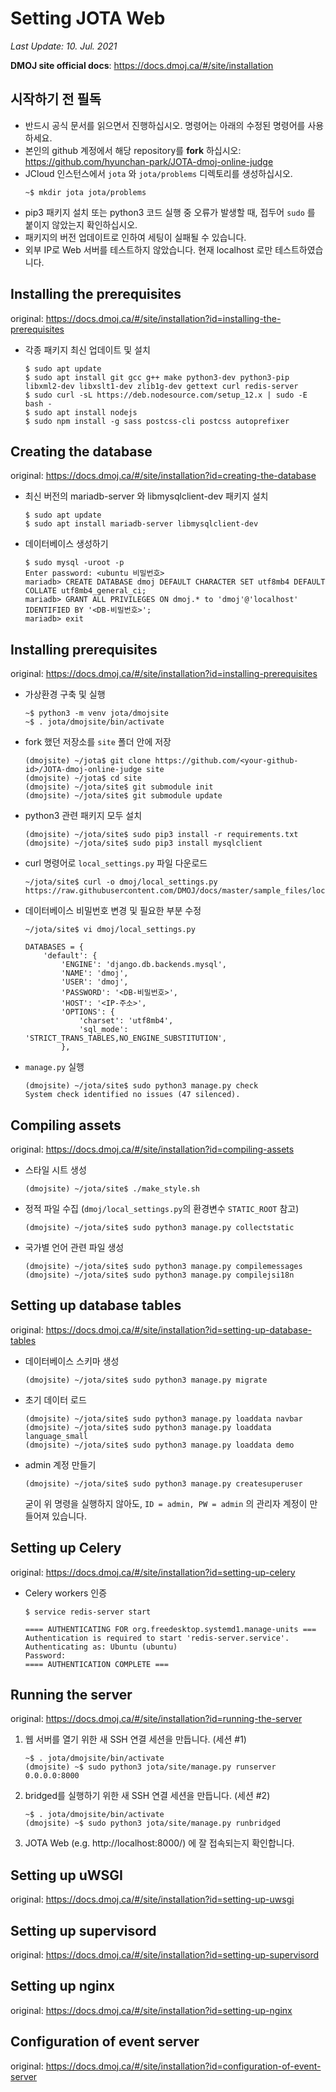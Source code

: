 # Setting JOTA Web

*Last Update: 10. Jul. 2021*

**DMOJ site official docs**: https://docs.dmoj.ca/#/site/installation

## 시작하기 전 필독

* 반드시 공식 문서를 읽으면서 진행하십시오. 명령어는 아래의 수정된 명령어를 사용하세요.
* 본인의 github 계정에서 해당 repository를 **fork** 하십시오: https://github.com/hyunchan-park/JOTA-dmoj-online-judge
* JCloud 인스턴스에서 `jota` 와 `jota/problems` 디렉토리를 생성하십시오.
    ```
    ~$ mkdir jota jota/problems
    ```
* pip3 패키지 설치 또는 python3 코드 실행 중 오류가 발생할 때, 접두어 `sudo` 를 붙이지 않았는지 확인하십시오.
* 패키지의 버전 업데이트로 인하여 세팅이 실패될 수 있습니다.
* 외부 IP로 Web 서버를 테스트하지 않았습니다. 현재 localhost 로만 테스트하였습니다.

## Installing the prerequisites
original: https://docs.dmoj.ca/#/site/installation?id=installing-the-prerequisites

* 각종 패키지 최신 업데이트 및 설치
    ```
    $ sudo apt update
    $ sudo apt install git gcc g++ make python3-dev python3-pip libxml2-dev libxslt1-dev zlib1g-dev gettext curl redis-server
    $ sudo curl -sL https://deb.nodesource.com/setup_12.x | sudo -E bash -
    $ sudo apt install nodejs
    $ sudo npm install -g sass postcss-cli postcss autoprefixer
    ```

## Creating the database
original: https://docs.dmoj.ca/#/site/installation?id=creating-the-database

* 최신 버전의 mariadb-server 와 libmysqlclient-dev 패키지 설치
    ```
    $ sudo apt update
    $ sudo apt install mariadb-server libmysqlclient-dev
    ```
* 데이터베이스 생성하기
    ```
    $ sudo mysql -uroot -p
    Enter password: <ubuntu 비밀번호>
    mariadb> CREATE DATABASE dmoj DEFAULT CHARACTER SET utf8mb4 DEFAULT COLLATE utf8mb4_general_ci;
    mariadb> GRANT ALL PRIVILEGES ON dmoj.* to 'dmoj'@'localhost' IDENTIFIED BY '<DB-비밀번호>';
    mariadb> exit
    ```

## Installing prerequisites
original: https://docs.dmoj.ca/#/site/installation?id=installing-prerequisites

* 가상환경 구축 및 실행
    ```
    ~$ python3 -m venv jota/dmojsite
    ~$ . jota/dmojsite/bin/activate
    ```
* fork 했던 저장소를 `site` 폴더 안에 저장
    ```
    (dmojsite) ~/jota$ git clone https://github.com/<your-github-id>/JOTA-dmoj-online-judge site
    (dmojsite) ~/jota$ cd site
    (dmojsite) ~/jota/site$ git submodule init
    (dmojsite) ~/jota/site$ git submodule update
    ```
* python3 관련 패키지 모두 설치
    ```
    (dmojsite) ~/jota/site$ sudo pip3 install -r requirements.txt
    (dmojsite) ~/jota/site$ sudo pip3 install mysqlclient
    ```
* curl 명령어로 `local_settings.py` 파일 다운로드
    ```
    ~/jota/site$ curl -o dmoj/local_settings.py https://raw.githubusercontent.com/DMOJ/docs/master/sample_files/local_settings.py
    ```
* 데이터베이스 비밀번호 변경 및 필요한 부분 수정
    ```
    ~/jota/site$ vi dmoj/local_settings.py
    ```
    ```db
    DATABASES = {
        'default': {
            'ENGINE': 'django.db.backends.mysql',
            'NAME': 'dmoj',
            'USER': 'dmoj',
            'PASSWORD': '<DB-비밀번호>',
            'HOST': '<IP-주소>',
            'OPTIONS': {
                'charset': 'utf8mb4',
                'sql_mode': 'STRICT_TRANS_TABLES,NO_ENGINE_SUBSTITUTION',
            },

    ```
* `manage.py` 실행
    ```
    (dmojsite) ~/jota/site$ sudo python3 manage.py check
    System check identified no issues (47 silenced).
    ```

## Compiling assets
original: https://docs.dmoj.ca/#/site/installation?id=compiling-assets

* 스타일 시트 생성
    ```
    (dmojsite) ~/jota/site$ ./make_style.sh
    ```
* 정적 파일 수집 (`dmoj/local_settings.py`의 환경변수 `STATIC_ROOT` 참고)
    ```
    (dmojsite) ~/jota/site$ sudo python3 manage.py collectstatic
    ```
* 국가별 언어 관련 파일 생성
    ```
    (dmojsite) ~/jota/site$ sudo python3 manage.py compilemessages
    (dmojsite) ~/jota/site$ sudo python3 manage.py compilejsi18n
    ```

## Setting up database tables
original: https://docs.dmoj.ca/#/site/installation?id=setting-up-database-tables
* 데이터베이스 스키마 생성
    ```
    (dmojsite) ~/jota/site$ sudo python3 manage.py migrate
    ```
* 초기 데이터 로드
    ```
    (dmojsite) ~/jota/site$ sudo python3 manage.py loaddata navbar
    (dmojsite) ~/jota/site$ sudo python3 manage.py loaddata language_small
    (dmojsite) ~/jota/site$ sudo python3 manage.py loaddata demo
    ```
* admin 계정 만들기
    ```
    (dmojsite) ~/jota/site$ sudo python3 manage.py createsuperuser
    ```
    굳이 위 명령을 실행하지 않아도, `ID = admin, PW = admin` 의 관리자 계정이 만들어져 있습니다.
## Setting up Celery
original: https://docs.dmoj.ca/#/site/installation?id=setting-up-celery

* Celery workers 인증
    ```
    $ service redis-server start

    ==== AUTHENTICATING FOR org.freedesktop.systemd1.manage-units ===
    Authentication is required to start 'redis-server.service'.
    Authenticating as: Ubuntu (ubuntu)
    Password: 
    ==== AUTHENTICATION COMPLETE ===
    ```

## Running the server
original: https://docs.dmoj.ca/#/site/installation?id=running-the-server


1. 웹 서버를 열기 위한 새 SSH 연결 세션을 만듭니다. (세션 #1)
    ```
    ~$ . jota/dmojsite/bin/activate
    (dmojsite) ~$ sudo python3 jota/site/manage.py runserver 0.0.0.0:8000
    ```

2. bridged를 실행하기 위한 새 SSH 연결 세션을 만듭니다. (세션 #2)
    ```
    ~$ . jota/dmojsite/bin/activate
    (dmojsite) ~$ sudo python3 jota/site/manage.py runbridged
    ```

3. JOTA Web (e.g. http://localhost:8000/) 에 잘 접속되는지 확인합니다.

## Setting up uWSGI
original: https://docs.dmoj.ca/#/site/installation?id=setting-up-uwsgi

## Setting up supervisord
original: https://docs.dmoj.ca/#/site/installation?id=setting-up-supervisord

## Setting up nginx
original: https://docs.dmoj.ca/#/site/installation?id=setting-up-nginx

## Configuration of event server
original: https://docs.dmoj.ca/#/site/installation?id=configuration-of-event-server